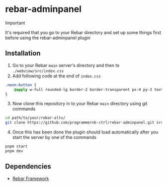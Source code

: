 # rebar-adminpanel

> [!IMPORTANT]
> It's required that you go to your Rebar directory
> and set up some things first before using the rebar-adminpanel plugin

## Installation

1. Go to your Rebar `main` server's directory and then to `./webview/src/index.css`
2. Add following code at the end of `index.css`

```css
.neon-button {
    @apply w-full rounded-lg border-2 border-transparent px-4 py-3 text-left text-sm text-gray-200 hover:animate-pulse hover:border-red-500 hover:bg-opacity-75 hover:shadow-md;
}
```

3. Now clone this repository in to your Rebar `main` directory using git commands

```bash
cd path/to/your/rebar-altv/
git clone https://github.com/programmernb-ctrl/rebar-adminpanel.git src/plugins/rebar-adminpanel
```

4. Once this has been done the plugin should load automatically after you start the server by one of the commands

```bash
pnpm start
pnpm dev
```

## Dependencies

- [Rebar Framework](https://github.com/stuyk/rebar-altv)

